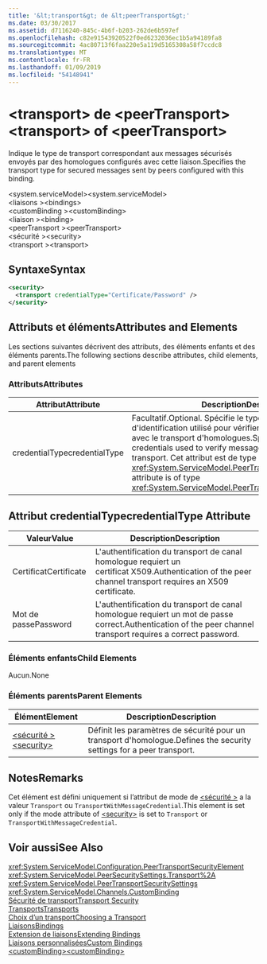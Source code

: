 ```yaml
---
title: '&lt;transport&gt; de &lt;peerTransport&gt;'
ms.date: 03/30/2017
ms.assetid: d7116240-845c-4b6f-b203-262de6b597ef
ms.openlocfilehash: c82e91543920522f0ed6232036ec1b5a94189fa8
ms.sourcegitcommit: 4ac80713f6faa220e5a119d5165308a58f7ccdc8
ms.translationtype: MT
ms.contentlocale: fr-FR
ms.lasthandoff: 01/09/2019
ms.locfileid: "54148941"
---
```

# <a name="lttransportgt-of-ltpeertransportgt"></a><span data-ttu-id="92fcd-102">&lt;transport&gt; de &lt;peerTransport&gt;</span><span class="sxs-lookup"><span data-stu-id="92fcd-102">&lt;transport&gt; of &lt;peerTransport&gt;</span></span>
<span data-ttu-id="92fcd-103">Indique le type de transport correspondant aux messages sécurisés envoyés par des homologues configurés avec cette liaison.</span><span class="sxs-lookup"><span data-stu-id="92fcd-103">Specifies the transport type for secured messages sent by peers configured with this binding.</span></span>  
  
 <span data-ttu-id="92fcd-104">\<system.serviceModel></span><span class="sxs-lookup"><span data-stu-id="92fcd-104">\<system.serviceModel></span></span>  
<span data-ttu-id="92fcd-105">\<liaisons ></span><span class="sxs-lookup"><span data-stu-id="92fcd-105">\<bindings></span></span>  
<span data-ttu-id="92fcd-106">\<customBinding ></span><span class="sxs-lookup"><span data-stu-id="92fcd-106">\<customBinding></span></span>  
<span data-ttu-id="92fcd-107">\<liaison ></span><span class="sxs-lookup"><span data-stu-id="92fcd-107">\<binding></span></span>  
<span data-ttu-id="92fcd-108">\<peerTransport ></span><span class="sxs-lookup"><span data-stu-id="92fcd-108">\<peerTransport></span></span>  
<span data-ttu-id="92fcd-109">\<sécurité ></span><span class="sxs-lookup"><span data-stu-id="92fcd-109">\<security></span></span>  
<span data-ttu-id="92fcd-110">\<transport ></span><span class="sxs-lookup"><span data-stu-id="92fcd-110">\<transport></span></span>  
  
## <a name="syntax"></a><span data-ttu-id="92fcd-111">Syntaxe</span><span class="sxs-lookup"><span data-stu-id="92fcd-111">Syntax</span></span>  
  
```xml  
<security>
  <transport credentialType="Certificate/Password" />
</security>
```  
  
## <a name="attributes-and-elements"></a><span data-ttu-id="92fcd-112">Attributs et éléments</span><span class="sxs-lookup"><span data-stu-id="92fcd-112">Attributes and Elements</span></span>  
 <span data-ttu-id="92fcd-113">Les sections suivantes décrivent des attributs, des éléments enfants et des éléments parents.</span><span class="sxs-lookup"><span data-stu-id="92fcd-113">The following sections describe attributes, child elements, and parent elements</span></span>  
  
### <a name="attributes"></a><span data-ttu-id="92fcd-114">Attributs</span><span class="sxs-lookup"><span data-stu-id="92fcd-114">Attributes</span></span>  
  
|<span data-ttu-id="92fcd-115">Attribut</span><span class="sxs-lookup"><span data-stu-id="92fcd-115">Attribute</span></span>|<span data-ttu-id="92fcd-116">Description</span><span class="sxs-lookup"><span data-stu-id="92fcd-116">Description</span></span>|  
|---------------|-----------------|  
|<span data-ttu-id="92fcd-117">credentialType</span><span class="sxs-lookup"><span data-stu-id="92fcd-117">credentialType</span></span>|<span data-ttu-id="92fcd-118">Facultatif.</span><span class="sxs-lookup"><span data-stu-id="92fcd-118">Optional.</span></span> <span data-ttu-id="92fcd-119">Spécifie le type d'informations d'identification utilisé pour vérifier les messages envoyés avec le transport d'homologues.</span><span class="sxs-lookup"><span data-stu-id="92fcd-119">Specifies the type of credentials used to verify messages sent with the peer transport.</span></span> <span data-ttu-id="92fcd-120">Cet attribut est de type <xref:System.ServiceModel.PeerTransportCredentialType>.</span><span class="sxs-lookup"><span data-stu-id="92fcd-120">This attribute is of type <xref:System.ServiceModel.PeerTransportCredentialType>.</span></span>|  
  
## <a name="credentialtype-attribute"></a><span data-ttu-id="92fcd-121">Attribut credentialType</span><span class="sxs-lookup"><span data-stu-id="92fcd-121">credentialType Attribute</span></span>  
  
|<span data-ttu-id="92fcd-122">Valeur</span><span class="sxs-lookup"><span data-stu-id="92fcd-122">Value</span></span>|<span data-ttu-id="92fcd-123">Description</span><span class="sxs-lookup"><span data-stu-id="92fcd-123">Description</span></span>|  
|-----------|-----------------|  
|<span data-ttu-id="92fcd-124">Certificat</span><span class="sxs-lookup"><span data-stu-id="92fcd-124">Certificate</span></span>|<span data-ttu-id="92fcd-125">L'authentification du transport de canal homologue requiert un certificat X509.</span><span class="sxs-lookup"><span data-stu-id="92fcd-125">Authentication of the peer channel transport requires an X509 certificate.</span></span>|  
|<span data-ttu-id="92fcd-126">Mot de passe</span><span class="sxs-lookup"><span data-stu-id="92fcd-126">Password</span></span>|<span data-ttu-id="92fcd-127">L'authentification du transport de canal homologue requiert un mot de passe correct.</span><span class="sxs-lookup"><span data-stu-id="92fcd-127">Authentication of the peer channel transport requires a correct password.</span></span>|  
  
### <a name="child-elements"></a><span data-ttu-id="92fcd-128">Éléments enfants</span><span class="sxs-lookup"><span data-stu-id="92fcd-128">Child Elements</span></span>  
 <span data-ttu-id="92fcd-129">Aucun.</span><span class="sxs-lookup"><span data-stu-id="92fcd-129">None</span></span>  
  
### <a name="parent-elements"></a><span data-ttu-id="92fcd-130">Éléments parents</span><span class="sxs-lookup"><span data-stu-id="92fcd-130">Parent Elements</span></span>  
  
|<span data-ttu-id="92fcd-131">Élément</span><span class="sxs-lookup"><span data-stu-id="92fcd-131">Element</span></span>|<span data-ttu-id="92fcd-132">Description</span><span class="sxs-lookup"><span data-stu-id="92fcd-132">Description</span></span>|  
|-------------|-----------------|  
|[<span data-ttu-id="92fcd-133">\<sécurité ></span><span class="sxs-lookup"><span data-stu-id="92fcd-133">\<security></span></span>](../../../../../docs/framework/configure-apps/file-schema/wcf/security-of-peertransport.md)|<span data-ttu-id="92fcd-134">Définit les paramètres de sécurité pour un transport d'homologue.</span><span class="sxs-lookup"><span data-stu-id="92fcd-134">Defines the security settings for a peer transport.</span></span>|  
  
## <a name="remarks"></a><span data-ttu-id="92fcd-135">Notes</span><span class="sxs-lookup"><span data-stu-id="92fcd-135">Remarks</span></span>  
 <span data-ttu-id="92fcd-136">Cet élément est défini uniquement si l’attribut de mode de [ \<sécurité >](../../../../../docs/framework/configure-apps/file-schema/wcf/security-of-peertransport.md) a la valeur `Transport` ou `TransportWithMessageCredential`.</span><span class="sxs-lookup"><span data-stu-id="92fcd-136">This element is set only if the mode attribute of [\<security>](../../../../../docs/framework/configure-apps/file-schema/wcf/security-of-peertransport.md) is set to `Transport` or `TransportWithMessageCredential`.</span></span>  
  
## <a name="see-also"></a><span data-ttu-id="92fcd-137">Voir aussi</span><span class="sxs-lookup"><span data-stu-id="92fcd-137">See Also</span></span>  
 <xref:System.ServiceModel.Configuration.PeerTransportSecurityElement>  
 <xref:System.ServiceModel.PeerSecuritySettings.Transport%2A>  
 <xref:System.ServiceModel.PeerTransportSecuritySettings>  
 <xref:System.ServiceModel.Channels.CustomBinding>  
 [<span data-ttu-id="92fcd-138">Sécurité de transport</span><span class="sxs-lookup"><span data-stu-id="92fcd-138">Transport Security</span></span>](../../../../../docs/framework/wcf/feature-details/transport-security.md)  
 [<span data-ttu-id="92fcd-139">Transports</span><span class="sxs-lookup"><span data-stu-id="92fcd-139">Transports</span></span>](../../../../../docs/framework/wcf/feature-details/transports.md)  
 [<span data-ttu-id="92fcd-140">Choix d’un transport</span><span class="sxs-lookup"><span data-stu-id="92fcd-140">Choosing a Transport</span></span>](../../../../../docs/framework/wcf/feature-details/choosing-a-transport.md)  
 [<span data-ttu-id="92fcd-141">Liaisons</span><span class="sxs-lookup"><span data-stu-id="92fcd-141">Bindings</span></span>](../../../../../docs/framework/wcf/bindings.md)  
 [<span data-ttu-id="92fcd-142">Extension de liaisons</span><span class="sxs-lookup"><span data-stu-id="92fcd-142">Extending Bindings</span></span>](../../../../../docs/framework/wcf/extending/extending-bindings.md)  
 [<span data-ttu-id="92fcd-143">Liaisons personnalisées</span><span class="sxs-lookup"><span data-stu-id="92fcd-143">Custom Bindings</span></span>](../../../../../docs/framework/wcf/extending/custom-bindings.md)  
 [<span data-ttu-id="92fcd-144">\<customBinding></span><span class="sxs-lookup"><span data-stu-id="92fcd-144">\<customBinding></span></span>](../../../../../docs/framework/configure-apps/file-schema/wcf/custombinding.md)
